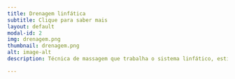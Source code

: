 ```yaml
---
title: Drenagem linfática
subtitle: Clique para saber mais
layout: default
modal-id: 2
img: drenagem.png
thumbnail: drenagem.png
alt: image-alt
description: Técnica de massagem que trabalha o sistema linfático, estimulando-o a trabalhar de forma rápida e sendo indicada para combater a retenção de líquidos, celulite e também como terapia relaxante.

---
```

